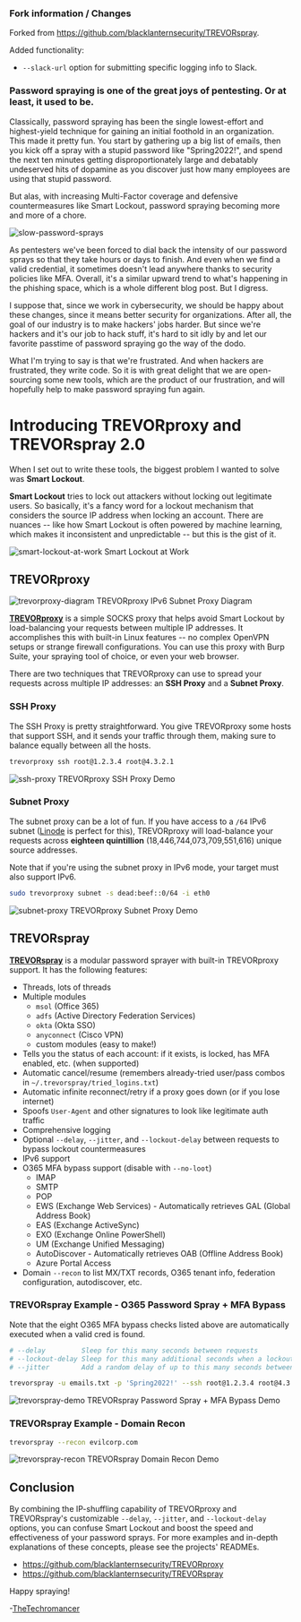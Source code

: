 ### Fork information / Changes
Forked from https://github.com/blacklanternsecurity/TREVORspray.

Added functionality:
- `--slack-url` option for submitting specific logging info to Slack.


### Password spraying is one of the great joys of pentesting. Or at least, it used to be.

Classically, password spraying has been the single lowest-effort and highest-yield technique for gaining an initial foothold in an organization. This made it pretty fun. You start by gathering up a big list of emails, then you kick off a spray with a stupid password like "Spring2022!", and spend the next ten minutes getting disproportionately large and debatably undeserved hits of dopamine as you discover just how many employees are using that stupid password.

But alas, with increasing Multi-Factor coverage and defensive countermeasures like Smart Lockout, password spraying becoming more and more of a chore.

![slow-password-sprays](https://user-images.githubusercontent.com/20261699/149404528-8c89f989-299a-4bd0-831c-c16c908a9f86.png)

As pentesters we've been forced to dial back the intensity of our password sprays so that they take hours or days to finish. And even when we find a valid credential, it sometimes doesn't lead anywhere thanks to security policies like MFA. Overall, it's a similar upward trend to what's happening in the phishing space, which is a whole different blog post. But I digress.

I suppose that, since we work in cybersecurity, we should be happy about these changes, since it means better security for organizations. After all, the goal of our industry is to make hackers' jobs harder. But since we're hackers and it's our job to hack stuff, it's hard to sit idly by and let our favorite passtime of password spraying go the way of the dodo.

What I'm trying to say is that we're frustrated. And when hackers are frustrated, they write code. So it is with great delight that we are open-sourcing some new tools, which are the product of our frustration, and will hopefully help to make password spraying fun again.

# Introducing TREVORproxy and TREVORspray 2.0

When I set out to write these tools, the biggest problem I wanted to solve was **Smart Lockout**.

**Smart Lockout** tries to lock out attackers without locking out legitimate users. So basically, it's a fancy word for a lockout mechanism that considers the source IP address when locking an account. There are nuances -- like how Smart Lockout is often powered by machine learning, which makes it inconsistent and unpredictable -- but this is the gist of it.

![smart-lockout-at-work](https://user-images.githubusercontent.com/20261699/149381950-add2eceb-e467-4259-a24b-dfacfdef4b2c.gif)
Smart Lockout at Work

## TREVORproxy

![trevorproxy-diagram](https://user-images.githubusercontent.com/20261699/149545633-a2f14f3a-1abc-4f9a-b589-3a52385ba635.png)
TREVORproxy IPv6 Subnet Proxy Diagram

[**TREVORproxy**](https://github.com/blacklanternsecurity/TREVORproxy) is a simple SOCKS proxy that helps avoid Smart Lockout by load-balancing your requests between multiple IP addresses. It accomplishes this with built-in Linux features -- no complex OpenVPN setups or strange firewall configurations. You can use this proxy with Burp Suite, your spraying tool of choice, or even your web browser.

There are two techniques that TREVORproxy can use to spread your requests across multiple IP addresses: an **SSH Proxy** and a **Subnet Proxy**.

### SSH Proxy
The SSH Proxy is pretty straightforward. You give TREVORproxy some hosts that support SSH, and it sends your traffic through them, making sure to balance equally between all the hosts.
~~~bash
trevorproxy ssh root@1.2.3.4 root@4.3.2.1
~~~
![ssh-proxy](https://user-images.githubusercontent.com/20261699/149403633-3b6259c4-6c13-4ae5-abe6-498024a155f5.gif)
TREVORproxy SSH Proxy Demo

### Subnet Proxy
The subnet proxy can be a lot of fun. If you have access to a `/64` IPv6 subnet ([Linode](https://www.linode.com/) is perfect for this), TREVORproxy will load-balance your requests across **eighteen quintillion** (18,446,744,073,709,551,616) unique source addresses.

Note that if you're using the subnet proxy in IPv6 mode, your target must also support IPv6.

~~~bash
sudo trevorproxy subnet -s dead:beef::0/64 -i eth0
~~~
![subnet-proxy](https://user-images.githubusercontent.com/20261699/142468206-4e9a46db-b18b-4969-8934-19d1f3837300.gif)
TREVORproxy Subnet Proxy Demo

## TREVORspray

[**TREVORspray**](https://github.com/blacklanternsecurity/TREVORspray) is a modular password sprayer with built-in TREVORproxy support. It has the following features:
  - Threads, lots of threads
  - Multiple modules
      - `msol` (Office 365)
      - `adfs` (Active Directory Federation Services)
      - `okta` (Okta SSO)
      - `anyconnect` (Cisco VPN)
      - custom modules (easy to make!)
  - Tells you the status of each account: if it exists, is locked, has MFA enabled, etc. (when supported)
  - Automatic cancel/resume (remembers already-tried user/pass combos in `~/.trevorspray/tried_logins.txt`)
  - Automatic infinite reconnect/retry if a proxy goes down (or if you lose internet)
  - Spoofs `User-Agent` and other signatures to look like legitimate auth traffic
  - Comprehensive logging
  - Optional `--delay`, `--jitter`, and `--lockout-delay` between requests to bypass lockout countermeasures
  - IPv6 support
  - O365 MFA bypass support (disable with `--no-loot`)
    - IMAP
    - SMTP
    - POP
    - EWS (Exchange Web Services) - Automatically retrieves GAL (Global Address Book)
    - EAS (Exchange ActiveSync)
    - EXO (Exchange Online PowerShell)
    - UM (Exchange Unified Messaging)
    - AutoDiscover - Automatically retrieves OAB (Offline Address Book)
    - Azure Portal Access
  - Domain `--recon` to list MX/TXT records, O365 tenant info, federation configuration, autodiscover, etc.

### TREVORspray Example - O365 Password Spray + MFA Bypass
Note that the eight O365 MFA bypass checks listed above are automatically executed when a valid cred is found.
~~~bash
# --delay         Sleep for this many seconds between requests
# --lockout-delay Sleep for this many additional seconds when a lockout is encountered
# --jitter        Add a random delay of up to this many seconds between requests

trevorspray -u emails.txt -p 'Spring2022!' --ssh root@1.2.3.4 root@4.3.2.1 --delay 30 --lockout-delay 30 --jitter 10
~~~

![trevorspray-demo](https://user-images.githubusercontent.com/20261699/149219712-8549e15c-2eee-4d7a-a615-e8882b693c3f.gif)
TREVORspray Password Spray + MFA Bypass Demo

### TREVORspray Example - Domain Recon
~~~bash
trevorspray --recon evilcorp.com
~~~

![trevorspray-recon](https://user-images.githubusercontent.com/20261699/149547162-a1affc75-8ac2-478a-9cf9-ad99b41d79c5.gif)
TREVORspray Domain Recon Demo

## Conclusion

By combining the IP-shuffling capability of TREVORproxy and TREVORspray's customizable `--delay`, `--jitter`, and `--lockout-delay` options, you can confuse Smart Lockout and boost the speed and effectiveness of your password sprays. For more examples and in-depth explanations of these concepts, please see the projects' READMEs.

- https://github.com/blacklanternsecurity/TREVORproxy
- https://github.com/blacklanternsecurity/TREVORspray

Happy spraying!

-[TheTechromancer](https://twitter.com/thetechr0mancer)
